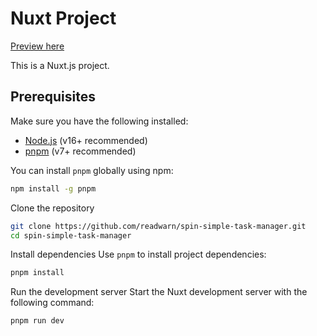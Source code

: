 # Nuxt Project

[Preview here](https://spin-simple-task-manager.vercel.app/)

This is a Nuxt.js project.

## Prerequisites

Make sure you have the following installed:

- [Node.js](https://nodejs.org/) (v16+ recommended)
- [pnpm](https://pnpm.io/) (v7+ recommended)

You can install `pnpm` globally using npm:

```bash
npm install -g pnpm
```

Clone the repository

```bash
git clone https://github.com/readwarn/spin-simple-task-manager.git
cd spin-simple-task-manager
```

Install dependencies
Use `pnpm` to install project dependencies:

```bash
pnpm install
```

Run the development server
Start the Nuxt development server with the following command:

```bash
pnpm run dev
```
